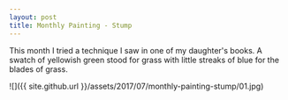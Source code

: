 ```yaml
---
layout: post
title: Monthly Painting - Stump
---
```

This month I tried a technique I saw in one of my daughter's books. A swatch of
yellowish green stood for grass with little streaks of blue for the blades of
grass.

![]({{ site.github.url }}/assets/2017/07/monthly-painting-stump/01.jpg)
